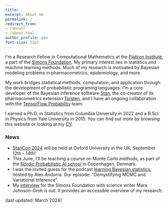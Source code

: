 ```yaml
---
title:
excerpt: About me
permalink: /
redirect_from:
- /about/
- /about.html
author_profile: yes
font-size: 12pt
---
```


I'm a Research Fellow in Computational Mathematics at the [Flatiron Institute](https://www.simonsfoundation.org/flatiron/), a part of the [Simons Foundation](https://www.simonsfoundation.org/).
My primary interest lies in statistics and machine learning methods.
Much of my research is motivated by Bayesian modeling problems in pharmacometrics, epidemiology, and more.

My work bridges statistical methods, computation, and application through the development of probabilistic programing languages.
I'm a core developer of the Bayesian inference software [Stan](http://mc-stan.org/), the co-creator of its pharmacometrics extension [Torsten](https://github.com/metrumresearchgroup/Torsten), and I have an ongoing collaboration with the [TensorFlow Probability](https://www.tensorflow.org/probability) team.

I earned a Ph.D. in Statistics from Columbia University in 2022 and a B.Sci. in Physics from Yale University in 2015.
You can find out more by browsing this website or looking at my [CV](http://charlesm93.github.io/files/charlesmcv.pdf).

### News

* [StanCon 2024](https://mc-stan.org/events/stancon2024/) will be held at Oxford University in the UK, September 12th - 14th!
* This June, I'll be teaching a course on Monte Carlo methods, as part of the [Nordic Probabilistic AI school](https://nordic.probabilistic.ai/) in Copenhagen, Denmark.
* I was the invited guess for the podcast [learning Bayesian statistics](https://learnbayesstats.com/episode/90-demystifying-mcmc-variational-inference-charles-margossian/), hosted by Alex Andorra. Our episode: "Demystifying MCMC and Variational Inference".
* My [interview](https://www.simonsfoundation.org/2023/06/12/between-knowing-nothing-and-knowing-for-sure-the-science-of-uncertainty/) for the Simons Foundation with science writer Mara Johnson-Groh is out. It provides an accessible overview of my research.

(last updated: March 2024)
